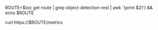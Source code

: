 ROUTE=$(oc get route | grep object-detection-rest | awk '{print $2}') && echo $ROUTE


curl https://$ROUTE/metrics
